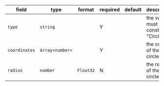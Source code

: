 | field | type | format | required | default | description |
|---|---|---|---|---|---|
| `type` | `string` |  | Y |  | the value must be const to "Circle" |
| `coordinates` | `Array<number>` |  | Y |  | the center of the circle |
| `radius` | `number` | `Float32` | N |  | the radius of the circle |
